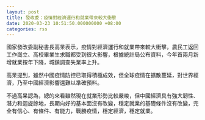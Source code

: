 ```yaml
---
layout: post
title: 發改委：疫情對經濟運行和就業帶來較大衝擊
date: 2020-03-23 10:51:50.000000000 +08:00
categories: rss
---
```


國家發改委副秘書長高杲表示，疫情對經濟運行和就業帶來較大衝擊，農民工返回工作崗立、高校畢業生求職都受到很大影響，根據統計局公布資料，今年首兩月新增就業按年下降，城鎮調查失業率上升。

高杲提到，雖然中國疫情防控已取得積極成效，但全球疫情在擴散蔓延，對世界經濟，乃至中國經濟影響還難以準確預料。

不過高杲認為，總的來看雖然現在就業形勢比較嚴峻，但中國經濟具有強大韌性、潛力和迴旋餘地，長期向好的基本面沒有改變，穩定就業的基礎條件沒有改變，完全有信心、有條件、有能力，戰勝疫情，穩定經濟，穩定就業。
